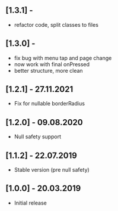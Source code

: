 ## [1.3.1] -
- refactor code, split classes to files

## [1.3.0] -
- fix bug with menu tap and page change
- now work with final onPressed
- better structure, more clean

## [1.2.1] - 27.11.2021

* Fix for nullable borderRadius

## [1.2.0] - 09.08.2020

* Null safety support

## [1.1.2] - 22.07.2019

* Stable version (pre null safety)

## [1.0.0] - 20.03.2019

* Initial release
